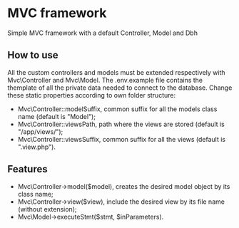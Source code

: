 # MVC framework
Simple MVC framework with a default Controller, Model and Dbh

## How to use
All the custom controllers and models must be extended respectively with Mvc\Controller and Mvc\Model.
The .env.example file contains the themplate of all the private data needed to connect to the database.
Change these static properties according to own folder structure:
- Mvc\Controller::modelSuffix, common suffix for all the models class name (default is "Model");
- Mvc\Controller::viewsPath, path where the views are stored (default is "/app/views/");
- Mvc\Controller::viewsSuffix, common suffix for all the views (default is ".view.php").

## Features
- Mvc\Controller->model($model), creates the desired model object by its class name;
- Mvc\Controller->view($view), include the desired view by its file name (without extension);
- Mvc\Model->executeStmt($stmt, $inParameters).

